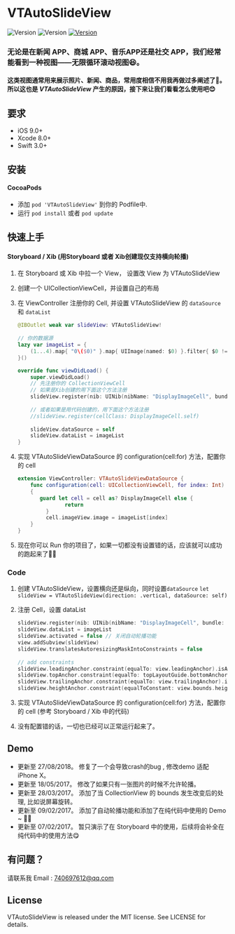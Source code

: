 # VTAutoSlideView
![Version](https://img.shields.io/cocoapods/v/VTAutoSlideView.svg?style=flat)
![Version](https://img.shields.io/cocoapods/p/VTAutoSlideView.svg?style=flat)
[![Version](https://img.shields.io/cocoapods/l/VTAutoSlideView.svg?style=flat)](https://github.com/VitoNYang/VTAutoSlideView/blob/master/LICENSE)

### 无论是在新闻 APP、商城 APP、音乐APP还是社交 APP，我们经常能看到一种视图——无限循环滚动视图😆。
#### 这类视图通常用来展示照片、新闻、商品，常用度相信不用我再做过多阐述了🙂。所以这也是 *VTAutoSlideView* 产生的原因，接下来让我们看看怎么使用吧😊

## 要求
- iOS 9.0+
- Xcode 8.0+
- Swift 3.0+


## 安装
#### CocoaPods
- 添加 `pod 'VTAutoSlideView'` 到你的 Podfile中.
- 运行 `pod install` 或者 `pod update`

## 快速上手
#### Storyboard / Xib (用Storyboard 或者 Xib创建现仅支持横向轮播)

1. 在 Storyboard 或 Xib 中拉一个 View， 设置改 View 为 VTAutoSlideView
2. 创建一个 UICollectionViewCell，并设置自己的布局
3. 在 ViewController 注册你的 Cell, 并设置 VTAutoSlideView 的 `dataSource` 和 `dataList`

	``` swift
	@IBOutlet weak var slideView: VTAutoSlideView!
	    
	// 你的数据源
	lazy var imageList = {
	    (1...4).map{ "0\($0)" }.map{ UIImage(named: $0) }.filter{ $0 != nil }.map{ $0! }
	}()
	
	override func viewDidLoad() {
	    super.viewDidLoad()
	    // 先注册你的 CollectionViewCell
	    // 如果是Xib创建的用下面这个方法注册
	    slideView.register(nib: UINib(nibName: "DisplayImageCell", bundle: nibBundle))
	    
	    // 或者如果是用代码创建的，用下面这个方法注册
	    //slideView.register(cellClass: DisplayImageCell.self)
	    
	    slideView.dataSource = self
	    slideView.dataList = imageList
	}
	```
4. 实现 VTAutoSlideViewDataSource 的 configuration(cell:for) 方法，配置你的 cell

	``` swift
	extension ViewController: VTAutoSlideViewDataSource {
    	func configuration(cell: UICollectionViewCell, for index: Int)
    	{
           guard let cell = cell as? DisplayImageCell else {
            	   return
        	 }
        	 cell.imageView.image = imageList[index]
    	}
	}
	```
5.  现在你可以 Run 你的项目了，如果一切都没有设置错的话，应该就可以成功的跑起来了🍻🍻

### Code
1. 创建 VTAutoSlideView，设置横向还是纵向，同时设置`dataSource`
`let slideView = VTAutoSlideView(direction: .vertical, dataSource: self)`
2. 注册 Cell，设置 dataList

	``` swift
    slideView.register(nib: UINib(nibName: "DisplayImageCell", bundle: nibBundle))
    slideView.dataList = imageList
    slideView.activated = false // 关闭自动轮播功能
    view.addSubview(slideView)
    slideView.translatesAutoresizingMaskIntoConstraints = false
        
    // add constraints
    slideView.leadingAnchor.constraint(equalTo: view.leadingAnchor).isActive = true
    slideView.topAnchor.constraint(equalTo: topLayoutGuide.bottomAnchor, constant: 20).isActive = true
    slideView.trailingAnchor.constraint(equalTo: view.trailingAnchor).isActive = true
    slideView.heightAnchor.constraint(equalToConstant: view.bounds.height * 0.5).isActive = true
	```
3. 实现 VTAutoSlideViewDataSource 的 configuration(cell:for) 方法，配置你的 cell (参考 Storyboard / Xib 中的代码)
4. 没有配置错的话，一切也已经可以正常运行起来了。

## Demo
* 更新至 27/08/2018。 修复了一个会导致crash的bug , 修改demo 适配iPhone X。
* 更新至 18/05/2017。 修改了如果只有一张图片的时候不允许轮播。
* 更新至 28/03/2017。 添加了当 CollectionView 的 bounds 发生改变后的处理, 比如说屏幕旋转。
* 更新至 09/02/2017。 添加了自动轮播功能和添加了在纯代码中使用的 Demo ~ 🍻🍻
* 更新至 07/02/2017。 暂只演示了在 Storyboard 中的使用，后续将会补全在纯代码中的使用方法😋

## 有问题？
请联系我 Email : 740697612@qq.com

## License
VTAutoSlideView is released under the MIT license. See LICENSE for details.